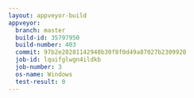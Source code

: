 ```yaml
---
layout: appveyor-build
appveyor:
  branch: master
  build-id: 35797950
  build-number: 403
  commit: 97b2e28281142948b30f8f0d49a87027b2309920
  job-id: lquifglwgn4ildkb
  job-number: 3
  os-name: Windows
  test-result: 0
---
```

